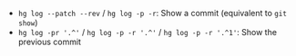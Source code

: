 - `hg log --patch --rev` / `hg log -p -r`: Show a commit (equivalent to `git show`)
- `hg log -pr '.^'` / `hg log -p -r '.^'` /  `hg log -p -r '.^1'`: Show the previous commit
